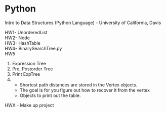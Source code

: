 # Python
Intro to Data Structures (Python Language) - University of California, Davis

HW1- UnorderedList<br/>
HW2- Node<br/>
HW3- HashTable<br/>
HW4- BinarySearchTree.py<br/>
HW5
<ol>
<li>Expression Tree<br/>
	<li>Pre, Postorder Tree<br/>
  	<li>Print ExpTree<br/>
	<li><ul>
		<li>Shortest path distances are stored in the Vertex objects.<br/>
	    	<li>The goal is for you figure out how to recover it from the vertex<br/>
	        <li>Objects to print out the table.<br/>
</ol>       
HWX - Make up project<br/>
